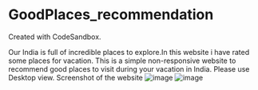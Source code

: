 # GoodPlaces_recommendation
Created with CodeSandbox.

Our India is full of incredible places to explore.In this website i have rated some places for vacation.
This is a simple non-responsive website to recommend good places to visit during your vacation in India. 
Please use Desktop view.
Screenshot of the website
![image](https://user-images.githubusercontent.com/66175237/190686559-26cf8d05-8231-4d74-a471-62568fb497e9.png)
![image](https://user-images.githubusercontent.com/66175237/190686747-12a8d971-40ae-4949-afa4-71c452e04062.png)


